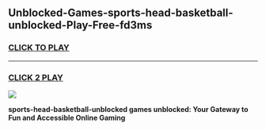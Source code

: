 
## Unblocked-Games-sports-head-basketball-unblocked-Play-Free-fd3ms
<h3>
<a href="https://premium76.site?title=sports-head-basketball-unblocked&ref=20M">CLICK TO PLAY</a></h3>
<hr>

<h3>
<a href="https://premium76.site?title=sports-head-basketball-unblocked&ref=20M">CLICK 2 PLAY</a>
  
</h3>

<a href="https://premium76.site?title=sports-head-basketball-unblocked&ref=19M"><img src="https://clearcache.store/games.png"></a>


**sports-head-basketball-unblocked games unblocked: Your Gateway to Fun and Accessible Online Gaming**

